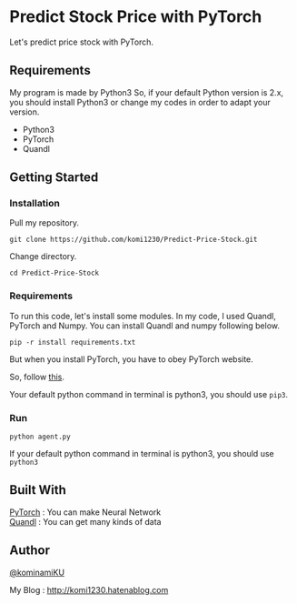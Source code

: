# Predict Stock Price with PyTorch

Let's predict price stock with PyTorch.


## Requirements

My program is made by Python3
So, if your default Python version is 2.x, you should install Python3 or change my codes in order to adapt your version.

- Python3
- PyTorch
- Quandl

## Getting Started

### Installation

Pull my repository.

`git clone https://github.com/komi1230/Predict-Price-Stock.git`

Change directory.

`cd Predict-Price-Stock`

### Requirements

To run this code, let's install some modules.
In my code, I used Quandl, PyTorch and Numpy.
You can install Quandl and numpy following below.

`pip -r install requirements.txt`

But when you install PyTorch, you have to obey PyTorch website.

So, follow [this](http://pytorch.org).

Your default python command in terminal is python3, you should use `pip3`.

### Run

`python agent.py`

If your default python command in terminal is python3, you should use `python3`

## Built With

[PyTorch](http://pytorch.org) : You can make Neural Network  
[Quandl](https://www.quandl.com) : You can get many kinds of data


## Author

[@kominamiKU](https://twitter.com/kominamiKU)

My Blog : <http://komi1230.hatenablog.com>
